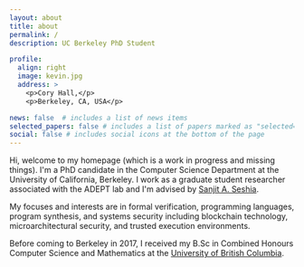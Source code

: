 ```yaml
---
layout: about
title: about
permalink: /
description: UC Berkeley PhD Student

profile:
  align: right
  image: kevin.jpg
  address: >
    <p>Cory Hall,</p>
    <p>Berkeley, CA, USA</p>

news: false  # includes a list of news items
selected_papers: false # includes a list of papers marked as "selected={true}"
social: false # includes social icons at the bottom of the page
---
```


Hi, welcome to my homepage (which is a work in progress and missing things). I'm a PhD candidate in the Computer Science Department at the University of California, Berkeley. I work as a graduate student researcher associated with the ADEPT lab and I'm advised by [Sanjit A. Seshia](http://people.eecs.berkeley.edu/~sseshia/).

My focuses and interests are in formal verification, programming languages, program synthesis, and systems security including blockchain technology, microarchitectural security, and trusted execution environments.

Before coming to Berkeley in 2017, I received my B.Sc in Combined Honours Computer Science and Mathematics at the [University of British Columbia](https://www.ubc.ca/).
